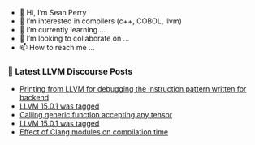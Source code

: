 - 👋 Hi, I’m Sean Perry
- 👀 I’m interested in compilers (c++, COBOL, llvm)
- 🌱 I’m currently learning ...
- 💞️ I’m looking to collaborate on ...
- 📫 How to reach me ...

<!---
s66perry/s66perry is a ✨ special ✨ repository because its `README.md` (this file) appears on your GitHub profile.
You can click the Preview link to take a look at your changes.
--->
### 📕 Latest LLVM Discourse Posts

<!-- DISCOURSE-LLVM:START -->
- [Printing from LLVM for debugging the instruction pattern written for backend](https://discourse.llvm.org/t/printing-from-llvm-for-debugging-the-instruction-pattern-written-for-backend/65291#post_6)
- [LLVM 15.0.1 was tagged](https://discourse.llvm.org/t/llvm-15-0-1-was-tagged/65381#post_13)
- [Calling generic function accepting any tensor](https://discourse.llvm.org/t/calling-generic-function-accepting-any-tensor/65393#post_5)
- [LLVM 15.0.1 was tagged](https://discourse.llvm.org/t/llvm-15-0-1-was-tagged/65381#post_12)
- [Effect of Clang modules on compilation time](https://discourse.llvm.org/t/effect-of-clang-modules-on-compilation-time/65374#post_4)
<!-- DISCOURSE-LLVM:END -->
